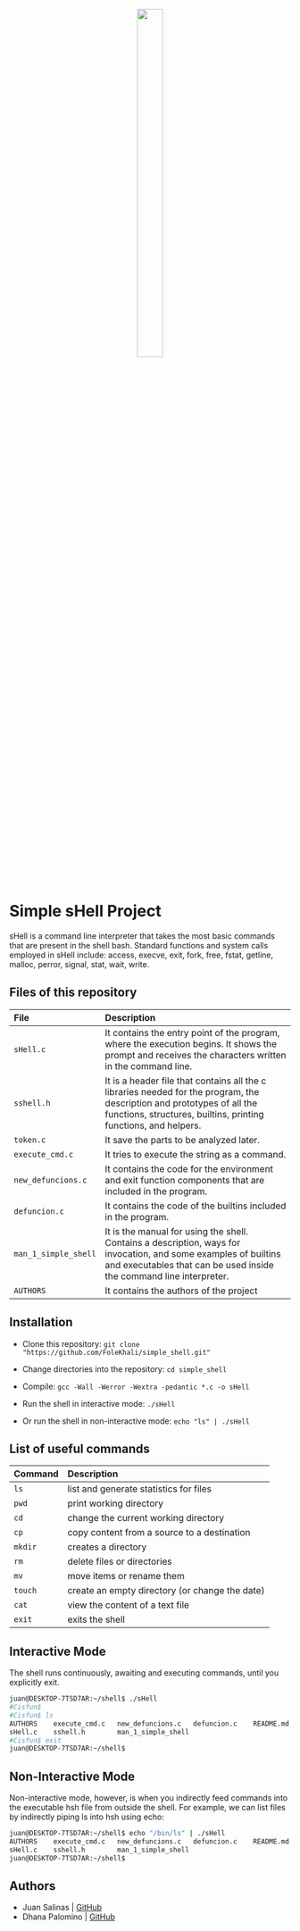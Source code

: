 <p align="center">
  <img src= "https://assets.website-files.com/6105315644a26f77912a1ada/610540e8b4cd6969794fe673_Holberton_School_logo-04-04.svg" height="40%" width="30%" />
</p>

# Simple sHell Project 

sHell is a command line interpreter that takes the most basic commands that are present in the shell bash.
Standard functions and system calls employed in sHell include: access, execve, exit, fork, free, fstat, getline, malloc, perror, signal, stat, wait, write.

## Files of this repository

| File      | Description                |
| :-------- | :------------------------- |
|  `sHell.c`           | It contains the entry point of the program, where the execution begins. It shows the prompt and receives the characters written in the command line. |
|  `sshell.h`          | It is a header file that contains all the c libraries needed for the program, the description and prototypes of all the functions, structures, builtins, printing functions, and helpers. |
|  `token.c`           | It save the parts to be analyzed later.|
|  `execute_cmd.c`     | It tries to execute the string as a command. |
|  `new_defuncions.c`  | It contains the code for the environment and exit function components that are included in the program. |
|  `defuncion.c`       | It contains the code of the builtins included in the program. |
|  `man_1_simple_shell`| It is the manual for using the shell. Contains a description, ways for invocation, and some examples of builtins and executables that can be used inside the command line interpreter. |
|  `AUTHORS`           | It contains the authors of the project |

## Installation


- Clone this repository: `git clone "https://github.com/FoleKhali/simple_shell.git"`

- Change directories into the repository: `cd simple_shell`

- Compile: `gcc -Wall -Werror -Wextra -pedantic *.c -o sHell`

- Run the shell in interactive mode: `./sHell`

- Or run the shell in non-interactive mode: `echo "ls" | ./sHell`

## List of useful commands

| Command   | Description                |
| :-------- | :------------------------- |
|  `ls`     | list and generate statistics for files |
|  `pwd`    | print working directory                     |
| `cd`      | change the current working directory |
| `cp`      | copy content from a source to a destination |
|  `mkdir`  | creates a directory|
|  `rm`     | delete files or directories|
| `mv`      | move items or rename them |
| `touch`   | create an empty directory (or change the date) |
| `cat`     | view the content of a text file |
| `exit`    | exits the shell |

## Interactive Mode
The shell runs continuously, awaiting and executing commands, until you explicitly exit.
```bash
juan@DESKTOP-7TSD7AR:~/shell$ ./sHell
#Cisfun$
#Cisfun$ ls
AUTHORS    execute_cmd.c   new_defuncions.c   defuncion.c    README.md
sHell.c    sshell.h        man_1_simple_shell
#Cisfun$ exit
juan@DESKTOP-7TSD7AR:~/shell$
```

## Non-Interactive Mode
Non-interactive mode, however, is when you indirectly feed commands into the executable hsh file from outside the shell. For example, we can list files by indirectly piping ls into hsh using echo:
```bash
juan@DESKTOP-7TSD7AR:~/shell$ echo "/bin/ls" | ./sHell
AUTHORS    execute_cmd.c   new_defuncions.c   defuncion.c    README.md
sHell.c    sshell.h        man_1_simple_shell
juan@DESKTOP-7TSD7AR:~/shell$
```
## Authors


- Juan Salinas | [GitHub](https://github.com/JSM788)  
- Dhana Palomino | [GitHub](https://github.com/FoleKhali)
